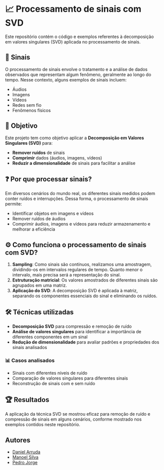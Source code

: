 # 📈 Processamento de sinais com SVD

Este repositório contém o código e exemplos referentes à decomposição em valores singulares (SVD) aplicada no processamento de sinais.

## 📡 Sinais

O processamento de sinais envolve o tratamento e a análise de dados observados que representam algum fenômeno, geralmente ao longo do tempo. Nesse contexto, alguns exemplos de sinais incluem:

- Áudios
- Imagens
- Vídeos
- Redes sem fio
- Fenômenos físicos

## 🎯 Objetivo

Este projeto tem como objetivo aplicar a **Decomposição em Valores Singulares (SVD)** para:

- **Remover ruídos** de sinais
- **Comprimir** dados (áudios, imagens, vídeos)
- **Reduzir a dimensionalidade** de sinais para facilitar a análise

## ❓ Por que processar sinais?

Em diversos cenários do mundo real, os diferentes sinais medidos podem conter ruídos e interrupções. Dessa forma, o processamento de sinais permite:

- Identificar objetos em imagens e vídeos
- Remover ruídos de áudios
- Comprimir áudios, imagens e vídeos para reduzir armazenamento e melhorar a eficiência

## ⚙️ Como funciona o processamento de sinais com SVD?

1. **Sampling**: Como sinais são contínuos, realizamos uma amostragem, dividindo-os em intervalos regulares de tempo. Quanto menor o intervalo, mais precisa será a representação do sinal.
2. **Estruturação matricial**: Os valores amostrados de diferentes sinais são agrupados em uma matriz.
3. **Aplicação do SVD**: A decomposição SVD é aplicada à matriz, separando os componentes essenciais do sinal e eliminando os ruídos.

## 🛠️ Técnicas utilizadas

- **Decomposição SVD** para compressão e remoção de ruído
- **Análise de valores singulares** para identificar a importância de diferentes componentes em um sinal
- **Redução de dimensionalidade** para avaliar padrões e propriedades dos sinais analisados

### 📊 Casos analisados

- Sinais com diferentes níveis de ruído
- Comparação de valores singulares para diferentes sinais
- Reconstrução de sinais com e sem ruído

## 🏆 Resultados

A aplicação da técnica SVD se mostrou eficaz para remoção de ruído e compressão de sinais em alguns cenários, conforme mostrado nos exemplos contidos neste repositório.

## Autores

- [Daniel Arruda](https://github.com/danielshz)
- [Manoel Silva](https://github.com/manoelmms)
- [Pedro Jorge](https://github.com/pedro-jorge)
